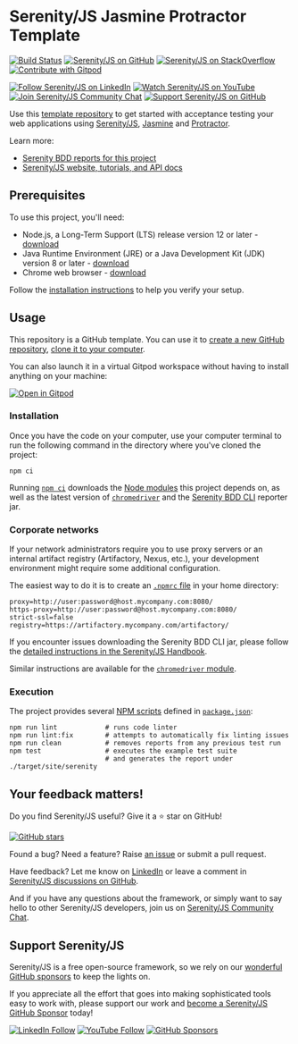 # Serenity/JS Jasmine Protractor Template

[![Build Status](https://github.com/serenity-js/serenity-js-jasmine-protractor-template/workflows/build/badge.svg)](https://github.com/serenity-js/serenity-js-jasmine-protractor-template/actions)
[![Serenity/JS on GitHub](https://img.shields.io/badge/github-serenity--js-yellow?logo=github)](https://github.com/serenity-js/serenity-js)
[![Serenity/JS on StackOverflow](https://img.shields.io/badge/stackoverflow-serenity--js-important?logo=stackoverflow)](https://stackoverflow.com/questions/tagged/serenity-js)
[![Contribute with Gitpod](https://img.shields.io/badge/Contribute%20with-Gitpod-908a85?logo=gitpod)](https://gitpod.io/from-referrer/)

[![Follow Serenity/JS on LinkedIn](https://img.shields.io/badge/Follow-Serenity%2FJS%20-0077B5?logo=linkedin)](https://www.linkedin.com/company/serenity-js)
[![Watch Serenity/JS on YouTube](https://img.shields.io/badge/Watch-@serenity--js-E62117?logo=youtube)](https://www.youtube.com/@serenity-js)
[![Join Serenity/JS Community Chat](https://img.shields.io/badge/Chat-Serenity%2FJS%20Community-FBD30B?logo=matrix)](https://matrix.to/#/#serenity-js:gitter.im)
[![Support Serenity/JS on GitHub](https://img.shields.io/badge/Support-@serenity--js-703EC8?logo=github)](https://github.com/sponsors/serenity-js)

Use this [template repository](https://help.github.com/en/articles/creating-a-repository-from-a-template)
to get started with acceptance testing your web applications using [Serenity/JS](https://serenity-js.org), [Jasmine](https://jasmine.github.io/) and [Protractor](http://www.protractortest.org/).

Learn more:
- [Serenity BDD reports for this project](https://serenity-js.github.io/serenity-js-jasmine-protractor-template/)
- [Serenity/JS website, tutorials, and API docs](https://serenity-js.org/)

## Prerequisites

To use this project, you'll need:
- Node.js, a Long-Term Support (LTS) release version 12 or later - [download](https://nodejs.org/en/)
- Java Runtime Environment (JRE) or a Java Development Kit (JDK) version 8 or later - [download](https://adoptopenjdk.net/)
- Chrome web browser - [download](https://www.google.co.uk/chrome/)

Follow the [installation instructions](https://serenity-js.org/handbook/integration/runtime-dependencies.html) to help you verify your setup.

## Usage

This repository is a GitHub template. You can use it to [create a new GitHub repository](https://help.github.com/en/articles/creating-a-repository-from-a-template), [clone it to your computer](https://docs.github.com/en/free-pro-team@latest/github/creating-cloning-and-archiving-repositories/cloning-a-repository).

You can also launch it in a virtual Gitpod workspace without having to install anything on your machine:

[![Open in Gitpod](https://gitpod.io/button/open-in-gitpod.svg)](https://gitpod.io/from-referrer/)

### Installation

Once you have the code on your computer, use your computer terminal to run the following command in the directory where you've cloned the project:
```
npm ci
```

Running [`npm ci`](https://docs.npmjs.com/cli/v6/commands/npm-ci) downloads the [Node modules](https://docs.npmjs.com/about-packages-and-modules) this project depends on, as well as the latest version of [`chromedriver`](https://www.npmjs.com/package/chromedriver) and the [Serenity BDD CLI](https://github.com/serenity-bdd/serenity-cli) reporter jar. 

### Corporate networks

If your network administrators require you to use proxy servers or an internal artifact registry (Artifactory, Nexus, etc.), your development environment might require some additional configuration.

The easiest way to do it is to create an [`.npmrc` file](https://docs.npmjs.com/cli/v6/configuring-npm/npmrc) in your home directory: 

```
proxy=http://user:password@host.mycompany.com:8080/
https-proxy=http://user:password@host.mycompany.com:8080/
strict-ssl=false
registry=https://artifactory.mycompany.com/artifactory/
```

If you encounter issues downloading the Serenity BDD CLI jar, please follow the [detailed instructions in the Serenity/JS Handbook](https://serenity-js.org/modules/serenity-bdd/#downloading-the-serenity-bdd-reporting-cli).

Similar instructions are available for the [`chromedriver` module](https://www.npmjs.com/package/chromedriver).

### Execution

The project provides several [NPM scripts](https://docs.npmjs.com/cli/v6/using-npm/scripts) defined in [`package.json`](package.json):

```
npm run lint            # runs code linter
npm run lint:fix        # attempts to automatically fix linting issues
npm run clean           # removes reports from any previous test run
npm test                # executes the example test suite
                        # and generates the report under ./target/site/serenity
```

## Your feedback matters!

Do you find Serenity/JS useful? Give it a ⭐ star on GitHub!

[![GitHub stars](https://img.shields.io/github/stars/serenity-js/serenity-js)](https://github.com/serenity-js/serenity-js)

Found a bug? Need a feature? Raise [an issue](https://github.com/serenity-js/serenity-js/issues?state=open)
or submit a pull request.

Have feedback? Let me know on [LinkedIn](https://www.linkedin.com/in/janmolak/) or leave a comment in [Serenity/JS discussions on GitHub](/serenity-js/serenity-js/discussions/categories/comments).

And if you have any questions about the framework, or simply want to say hello to other Serenity/JS developers, join us on [Serenity/JS Community Chat](https://matrix.to/#/#serenity-js:gitter.im).

## Support Serenity/JS

Serenity/JS is a free open-source framework, so we rely on our [wonderful GitHub sponsors](https://github.com/sponsors/serenity-js) to keep the lights on.

If you appreciate all the effort that goes into making sophisticated tools easy to work with, please support our work and [become a Serenity/JS GitHub Sponsor](https://github.com/sponsors/serenity-js) today!

[![LinkedIn Follow](https://img.shields.io/badge/Follow%20Serenity%2FJS-0077B5?style=for-the-badge&logo=linkedin&logoColor=white)](https://www.linkedin.com/company/serenity-js)
[![YouTube Follow](https://img.shields.io/badge/Watch%20@serenity&#8212;JS-FA120F?style=for-the-badge&logo=youtube&logoColor=white)](https://www.youtube.com/@serenity-js)
[![GitHub Sponsors](https://img.shields.io/badge/Support%20@serenity%2FJS-703EC8?style=for-the-badge&logo=github&logoColor=white)](https://github.com/sponsors/serenity-js)

